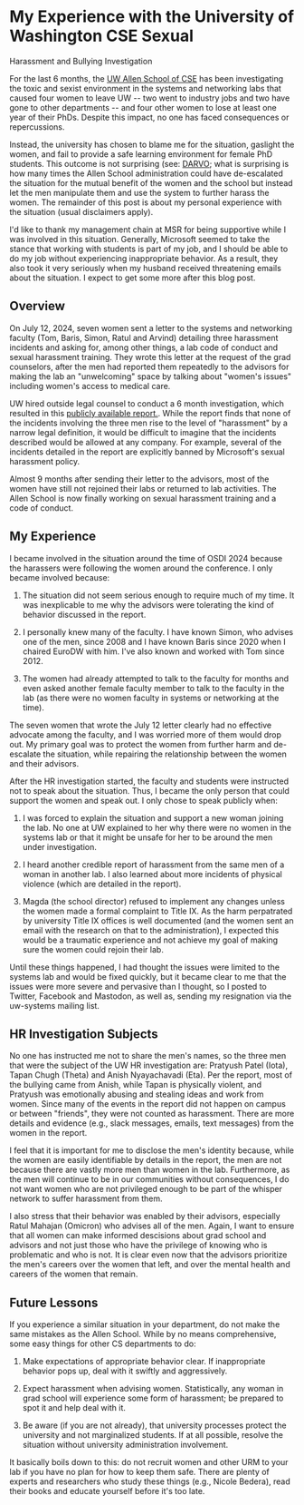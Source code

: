 # My Experience with the University of Washington CSE Sexual
  Harassment and Bullying Investigation

For the last 6 months, the [UW Allen School of
CSE](https://www.cs.washington.edu) has been investigating the toxic
and sexist environment in the systems and networking labs that caused
four women to leave UW -- two went to industry jobs and two have gone
to other departments -- and four other women to lose at least one year
of their PhDs. Despite this impact, no one has faced consequences or
repercussions.

Instead, the university has chosen to blame me for the situation,
gaslight the women, and fail to provide a safe learning environment
for female PhD students.  This outcome is not surprising (see:
[DARVO](); what is surprising is how many times the Allen School
administration could have de-escalated the situation for the mutual
benefit of the women and the school but instead let the men manipulate
them and use the system to further harass the women. The remainder of
this post is about my personal experience with the situation (usual
disclaimers apply).

I'd like to thank my management chain at MSR for being supportive
while I was involved in this situation. Generally, Microsoft seemed to
take the stance that working with students is part of my job, and I
should be able to do my job without experiencing inappropriate
behavior.  As a result, they also took it very seriously when my
husband received threatening emails about the situation. I expect to
get some more after this blog post.

## Overview

On July 12, 2024, seven women sent a letter to the systems and
networking faculty (Tom, Baris, Simon, Ratul and Arvind) detailing
three harassment incidents and asking for, among other things, a lab
code of conduct and sexual harassment training.  They wrote this
letter at the request of the grad counselors, after the men had
reported them repeatedly to the advisors for making the lab an
"unwelcoming" space by talking about "women's issues" including
women's access to medical care.

UW hired outside legal counsel to conduct a 6 month investigation,
which resulted in this [publicly available
report.](https://drive.google.com/file/d/1QqE1Lk9RAWa4MLeHSirsWd7MAbxfl7pz/view).
While the report finds that none of the incidents involving the three
men rise to the level of "harassment" by a narrow legal definition, it
would be difficult to imagine that the incidents described would be
allowed at any company. For example, several of the incidents detailed
in the report are explicitly banned by Microsoft's sexual harassment
policy.

Almost 9 months after sending their letter to the advisors, most of
the women have still not rejoined their labs or returned to lab
activities.  The Allen School is now finally working on sexual
harassment training and a code of conduct.


## My Experience

I became involved in the situation around the time of OSDI 2024
because the harassers were following the women around the
conference. I only became involved because:

1. The situation did not seem serious enough to require much of my
time. It was inexplicable to me why the advisors were tolerating the
kind of behavior discussed in the report.

2. I personally knew many of the faculty. I have known Simon, who
advises one of the men, since 2008 and I have known Baris since 2020
when I chaired EuroDW with him. I've also known and worked with Tom
since 2012.

3. The women had already attempted to talk to the faculty for months
and even asked another female faculty member to talk to the faculty in
the lab (as there were no women faculty in systems or networking at
the time).

The seven women that wrote the July 12 letter clearly had no effective
advocate among the faculty, and I was worried more of them would drop
out.  My primary goal was to protect the women from further harm and
de-escalate the situation, while repairing the relationship between
the women and their advisors.

After the HR investigation started, the faculty and students were
instructed not to speak about the situation. Thus, I became the only
person that could support the women and speak out.  I only chose to
speak publicly when:

1. I was forced to explain the situation and support a new woman
joining the lab.  No one at UW explained to her why there were no
women in the systems lab or that it might be unsafe for her to be
around the men under investigation.

2. I heard another credible report of harassment from the same men of
a woman in another lab. I also learned about more incidents of
physical violence (which are detailed in the report).
 
3. Magda (the school director) refused to implement any changes unless
the women made a formal complaint to Title IX.  As the harm
perpatrated by university Title IX offices is well documented (and the
women sent an email with the research on that to the administration),
I expected this would be a traumatic experience and not achieve my
goal of making sure the women could rejoin their lab.

Until these things happened, I had thought the issues were limited to
the systems lab and would be fixed quickly, but it became clear to me
that the issues were more severe and pervasive than I thought, so I
posted to Twitter, Facebook and Mastodon, as well as, sending my
resignation via the uw-systems mailing list.

## HR Investigation Subjects

No one has instructed me not to share the men's names, so the three
men that were the subject of the UW HR investigation are: Pratyush
Patel (Iota), Tapan Chugh (Theta) and Anish Nyayachavadi (Eta).  Per
the report, most of the bullying came from Anish, while Tapan is
physically violent, and Pratyush was emotionally abusing and stealing
ideas and work from women.  Since many of the events in the report did
not happen on campus or between "friends", they were not counted as
harassment.  There are more details and evidence (e.g., slack
messages, emails, text messages) from the women in the report.

I feel that it is important for me to disclose the men's identity
because, while the women are easily identifiable by details in the
report, the men are not because there are vastly more men than women
in the lab. Furthermore, as the men will continue to be in our
communities without consequences, I do not want women who are not
privileged enough to be part of the whisper network to suffer
harassment from them.

I also stress that their behavior was enabled by their advisors,
especially Ratul Mahajan (Omicron) who advises all of the men.  Again,
I want to ensure that all women can make informed descisions about
grad school and advisors and not just those who have the privilege of
knowing who is problematic and who is not.  It is clear even now that
the advisors prioritize the men's careers over the women that left,
and over the mental health and careers of the women that remain.

## Future Lessons

If you experience a similar situation in your department, do not make
the same mistakes as the Allen School.  While by no means
comprehensive, some easy things for other CS departments to do:

1. Make expectations of appropriate behavior clear. If inappropriate
behavior pops up, deal with it swiftly and aggressively.

2. Expect harassment when advising women. Statistically, any woman in
grad school will experience some form of harassment; be prepared to
spot it and help deal with it.

3. Be aware (if you are not already), that university processes
protect the university and not marginalized students.  If at all
possible, resolve the situation without university administration
involvement.

It basically boils down to this: do not recruit women and other URM to
your lab if you have no plan for how to keep them safe. There are
plenty of experts and researchers who study these things (e.g., Nicole
Bedera), read their books and educate yourself before it's too late.
